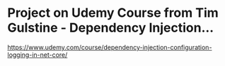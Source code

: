 # Project on Udemy Course from Tim Gulstine - Dependency Injection...
https://www.udemy.com/course/dependency-injection-configuration-logging-in-net-core/
